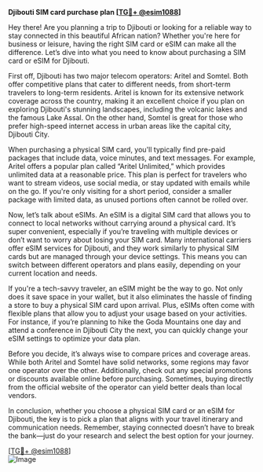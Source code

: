 **Djibouti SIM card purchase plan [[TG💪+ @esim1088](https://t.me/s/esim1088)]**

Hey there! Are you planning a trip to Djibouti or looking for a reliable way to stay connected in this beautiful African nation? Whether you're here for business or leisure, having the right SIM card or eSIM can make all the difference. Let’s dive into what you need to know about purchasing a SIM card or eSIM for Djibouti.

First off, Djibouti has two major telecom operators: Aritel and Somtel. Both offer competitive plans that cater to different needs, from short-term travelers to long-term residents. Aritel is known for its extensive network coverage across the country, making it an excellent choice if you plan on exploring Djibouti's stunning landscapes, including the volcanic lakes and the famous Lake Assal. On the other hand, Somtel is great for those who prefer high-speed internet access in urban areas like the capital city, Djibouti City.

When purchasing a physical SIM card, you'll typically find pre-paid packages that include data, voice minutes, and text messages. For example, Aritel offers a popular plan called “Aritel Unlimited,” which provides unlimited data at a reasonable price. This plan is perfect for travelers who want to stream videos, use social media, or stay updated with emails while on the go. If you're only visiting for a short period, consider a smaller package with limited data, as unused portions often cannot be rolled over.

Now, let’s talk about eSIMs. An eSIM is a digital SIM card that allows you to connect to local networks without carrying around a physical card. It’s super convenient, especially if you’re traveling with multiple devices or don’t want to worry about losing your SIM card. Many international carriers offer eSIM services for Djibouti, and they work similarly to physical SIM cards but are managed through your device settings. This means you can switch between different operators and plans easily, depending on your current location and needs.

If you're a tech-savvy traveler, an eSIM might be the way to go. Not only does it save space in your wallet, but it also eliminates the hassle of finding a store to buy a physical SIM card upon arrival. Plus, eSIMs often come with flexible plans that allow you to adjust your usage based on your activities. For instance, if you’re planning to hike the Goda Mountains one day and attend a conference in Djibouti City the next, you can quickly change your eSIM settings to optimize your data plan.

Before you decide, it’s always wise to compare prices and coverage areas. While both Aritel and Somtel have solid networks, some regions may favor one operator over the other. Additionally, check out any special promotions or discounts available online before purchasing. Sometimes, buying directly from the official website of the operator can yield better deals than local vendors.

In conclusion, whether you choose a physical SIM card or an eSIM for Djibouti, the key is to pick a plan that aligns with your travel itinerary and communication needs. Remember, staying connected doesn’t have to break the bank—just do your research and select the best option for your journey. 

[[TG💪+ @esim1088](https://t.me/s/esim1088)]  
![Image](https://i.postimg.cc/Y0z9fWf4/image.png)